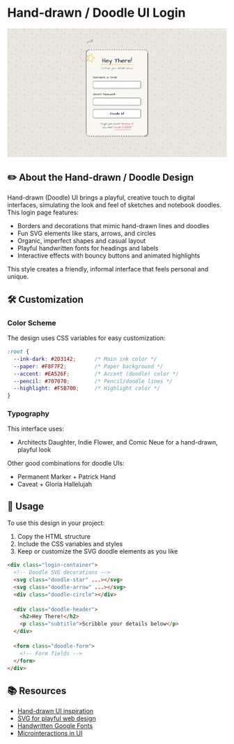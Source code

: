 # Hand-drawn / Doodle UI Login

<div align="center">

![Hand-drawn Doodle UI Login Preview](./assets/preview.png)

</div>

## ✏️ About the Hand-drawn / Doodle Design

Hand-drawn (Doodle) UI brings a playful, creative touch to digital interfaces, simulating the look and feel of sketches and notebook doodles. This login page features:

- Borders and decorations that mimic hand-drawn lines and doodles
- Fun SVG elements like stars, arrows, and circles
- Organic, imperfect shapes and casual layout
- Playful handwritten fonts for headings and labels
- Interactive effects with bouncy buttons and animated highlights

This style creates a friendly, informal interface that feels personal and unique.

## 🛠️ Customization

### Color Scheme

The design uses CSS variables for easy customization:

```css
:root {
  --ink-dark: #2D3142;      /* Main ink color */
  --paper: #F8F7F2;         /* Paper background */
  --accent: #EA526F;        /* Accent (doodle) color */
  --pencil: #707070;        /* Pencil/doodle lines */
  --highlight: #F5B700;     /* Highlight color */
}
```

### Typography

This interface uses:

- Architects Daughter, Indie Flower, and Comic Neue for a hand-drawn, playful look

Other good combinations for doodle UIs:
- Permanent Marker + Patrick Hand
- Caveat + Gloria Hallelujah

## 🔌 Usage

To use this design in your project:

1. Copy the HTML structure
2. Include the CSS variables and styles
3. Keep or customize the SVG doodle elements as you like

```html
<div class="login-container">
  <!-- Doodle SVG decorations -->
  <svg class="doodle-star" ...></svg>
  <svg class="doodle-arrow" ...></svg>
  <div class="doodle-circle"></div>

  <div class="doodle-header">
    <h2>Hey There!</h2>
    <p class="subtitle">Scribble your details below</p>
  </div>

  <form class="doodle-form">
    <!-- Form fields -->
  </form>
</div>
```

## 📚 Resources

- [Hand-drawn UI inspiration](https://dribbble.com/tags/hand_drawn)
- [SVG for playful web design](https://css-tricks.com/using-svg/)
- [Handwritten Google Fonts](https://fonts.google.com/?category=Handwriting)
- [Microinteractions in UI](https://uxdesign.cc/microinteractions-what-they-are-and-why-they-matter-6c8f0e4e36c7)